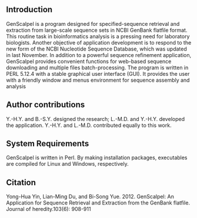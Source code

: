 ## Introduction
GenScalpel is a program designed for specified-sequence retrieval and extraction from large-scale sequence sets in NCBI GenBank flatfile format. This routine task in bioinformatics analysis is a pressing need for laboratory biologists. Another objective of application development is to respond to the new form of the NCBI Nucleotide Sequence Database, which was updated in last November. In addition to a powerful sequence refinement application, GenScalpel provides convenient functions for web-based sequence downloading and multiple files batch-processing. The program is written in PERL 5.12.4 with a stable graphical user interface (GUI). It provides the user with a friendly window and menus environment for sequence assembly and analysis

## Author contributions
Y.-H.Y. and B.-S.Y. designed the research; L.-M.D. and Y.-H.Y. developed the application. Y.-H.Y. and L.-M.D. contributed equally to this work.

## System Requirements
GenScalpel is written in Perl. By making installation packages, executables are compiled for Linux and Windows, respectively.

## Citation
Yong-Hua Yin, Lian-Ming Du, and Bi-Song Yue. 2012. GenScalpel: An Application for Sequence Retrieval and Extraction from the GenBank flatfile. Journal of heredity.103(6): 908-911
